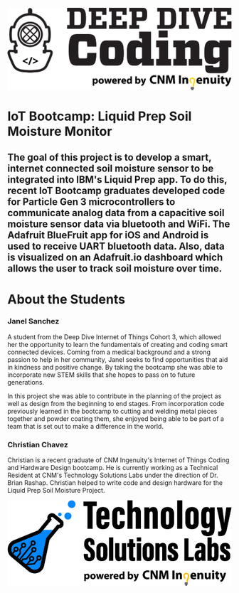 ![DeepDive Image](images/dd.jpg)

# IoT Bootcamp: Liquid Prep Soil Moisture Monitor

## The goal of this project is to develop a smart, internet connected soil moisture sensor to be integrated into IBM's Liquid Prep app. To do this, recent IoT Bootcamp graduates developed code for Particle Gen 3 microcontrollers to communicate analog data from a capacitive soil moisture sensor data via bluetooth and WiFi. The Adafruit BlueFruit app for iOS and Android is used to receive UART bluetooth data. Also, data is visualized on an Adafruit.io dashboard which allows the user to track soil moisture over time.



# About the Students

### Janel Sanchez

A student from the Deep Dive Internet of Things Cohort 3, which allowed her the opportunity to learn the fundamentals of creating and coding smart connected devices. Coming from a medical background and a strong passion to help in her community, Janel seeks to find opportunities that aid in kindness and positive change. By taking the bootcamp she was able to incorporate new STEM skills that she hopes to pass on to future generations.

In this project she was able to contribute in the planning of the project as well as design from the beginning to end stages. From incorporation code previously learned in the bootcamp to cutting and welding metal pieces together and powder coating them, she enjoyed being able to be part of a team that is set out to make a difference in the world.


### Christian Chavez

Christian is a recent graduate of CNM Ingenuity's Internet of Things Coding and Hardware Design bootcamp. He is currently working as a Technical Resident at CNM's Technology Solutions Labs under the direction of Dr. Brian Rashap. Christian helped to write code and design hardware for the Liquid Prep Soil Moisture Project.




![TSL Image](images/TSL.jpg)


